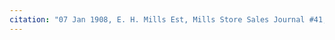```yaml
---
citation: "07 Jan 1908, E. H. Mills Est, Mills Store Sales Journal #41, p19, digital photograph of book owned by Brooktondale collector."
---
```


